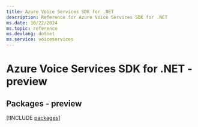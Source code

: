 ```yaml
---
title: Azure Voice Services SDK for .NET
description: Reference for Azure Voice Services SDK for .NET
ms.date: 10/22/2024
ms.topic: reference
ms.devlang: dotnet
ms.service: voiceservices
---
```

# Azure Voice Services SDK for .NET - preview
## Packages - preview
[!INCLUDE [packages](voice-services-index.md)]